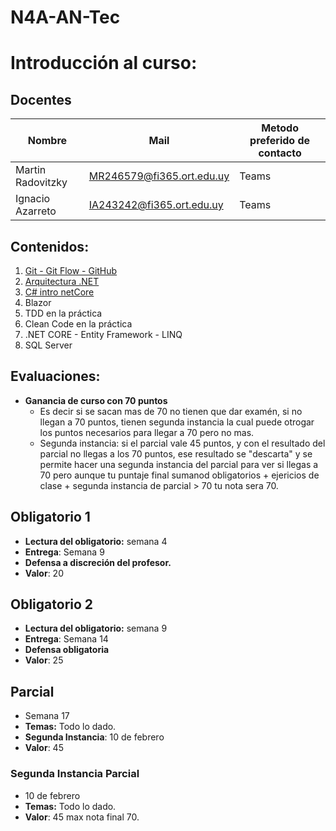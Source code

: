 # N4A-AN-Tec
# Introducción al curso:
## Docentes

| Nombre            | Mail                      | Metodo preferido de contacto |
| ----------------- | ------------------------- | ---------------------------- |
| Martin Radovitzky | MR246579@fi365.ort.edu.uy | Teams                        |
| Ignacio Azarreto  | IA243242@fi365.ort.edu.uy | Teams                        |

## Contenidos:
1. [Git - Git Flow - GitHub](docs/git.md)
2. [Arquitectura .NET](docs/arquitecutra-.net.md)
3. [C# intro netCore](docs/introducción-netCore.md)
4. Blazor
5. TDD en la práctica
6. Clean Code en la práctica
7. .NET CORE - Entity Framework - LINQ
8. SQL Server
## Evaluaciones:
- **Ganancia de curso con  70 puntos** 
	- Es decir si se sacan mas de 70 no tienen que dar examén, si no llegan a 70 puntos, tienen segunda instancia la cual puede otrogar los puntos necesarios para llegar a 70 pero no mas. 
	- Segunda instancia: si el parcial vale 45 puntos, y  con el resultado del parcial no llegas a los 70 puntos, ese resultado se "descarta" y se permite hacer una segunda instancia del parcial para ver si llegas a 70 pero aunque tu puntaje final sumanod obligatorios + ejericios de clase + segunda instancia de parcial > 70 tu nota sera 70.
## Obligatorio 1
- **Lectura del obligatorio:** semana 4
- **Entrega**: Semana 9
- **Defensa a discreción del profesor.**
- **Valor**: 20
## Obligatorio 2
- **Lectura del obligatorio:** semana 9
- **Entrega**: Semana 14
- **Defensa obligatoria**
- **Valor**: 25 
## Parcial
- Semana 17
- **Temas:** Todo lo dado.
- **Segunda Instancia**: 10 de febrero
- **Valor**:  45
### Segunda Instancia Parcial
- 10 de febrero
- **Temas:** Todo lo dado.
- **Valor**:  45 max nota final 70.

